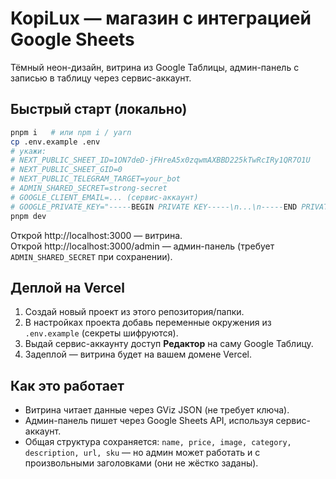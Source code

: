 # KopiLux — магазин с интеграцией Google Sheets

Тёмный неон-дизайн, витрина из Google Таблицы, админ-панель с записью в таблицу через сервис-аккаунт.

## Быстрый старт (локально)

```bash
pnpm i   # или npm i / yarn
cp .env.example .env
# укажи:
# NEXT_PUBLIC_SHEET_ID=1ON7deD-jFHreA5x0zqwmAXBBD225kTwRcIRy1QR7O1U
# NEXT_PUBLIC_SHEET_GID=0
# NEXT_PUBLIC_TELEGRAM_TARGET=your_bot
# ADMIN_SHARED_SECRET=strong-secret
# GOOGLE_CLIENT_EMAIL=... (сервис-аккаунт)
# GOOGLE_PRIVATE_KEY="-----BEGIN PRIVATE KEY-----\n...\n-----END PRIVATE KEY-----\n"
pnpm dev
```

Открой http://localhost:3000 — витрина.  
Открой http://localhost:3000/admin — админ-панель (требует `ADMIN_SHARED_SECRET` при сохранении).

## Деплой на Vercel

1. Создай новый проект из этого репозитория/папки.
2. В настройках проекта добавь переменные окружения из `.env.example` (секреты шифруются).
3. Выдай сервис-аккаунту доступ **Редактор** на саму Google Таблицу.
4. Задеплой — витрина будет на вашем домене Vercel.

## Как это работает

- Витрина читает данные через GViz JSON (не требует ключа).
- Админ-панель пишет через Google Sheets API, используя сервис-аккаунт.
- Общая структура сохраняется: `name, price, image, category, description, url, sku` — но админ может работать и с произвольными заголовками (они не жёстко заданы).
